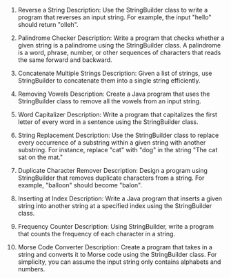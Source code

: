 1. Reverse a String
   Description: Use the StringBuilder class to write a program that reverses an input string. For example, the input "hello" should return "olleh".

2. Palindrome Checker
   Description: Write a program that checks whether a given string is a palindrome using the StringBuilder class. A palindrome is a word, phrase, number, or other sequences of characters that reads the same forward and backward.

3. Concatenate Multiple Strings
   Description: Given a list of strings, use StringBuilder to concatenate them into a single string efficiently.

4. Removing Vowels
   Description: Create a Java program that uses the StringBuilder class to remove all the vowels from an input string.

5. Word Capitalizer
   Description: Write a program that capitalizes the first letter of every word in a sentence using the StringBuilder class.

6. String Replacement
   Description: Use the StringBuilder class to replace every occurrence of a substring within a given string with another substring. For instance, replace "cat" with "dog" in the string "The cat sat on the mat."
7. Duplicate Character Remover
   Description: Design a program using StringBuilder that removes duplicate characters from a string. For example, "balloon" should become "balon".

8. Inserting at Index
   Description: Write a Java program that inserts a given string into another string at a specified index using the StringBuilder class.

9. Frequency Counter
   Description: Using StringBuilder, write a program that counts the frequency of each character in a string.

10. Morse Code Converter
    Description: Create a program that takes in a string and converts it to Morse code using the StringBuilder class. For simplicity, you can assume the input string only contains alphabets and numbers.
